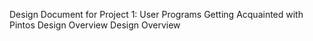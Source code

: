 Design Document for Project 1: User Programs 
Getting Acquainted with Pintos 
Design Overview 
Design Overview 
